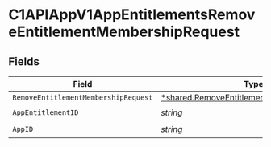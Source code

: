 # C1APIAppV1AppEntitlementsRemoveEntitlementMembershipRequest


## Fields

| Field                                                                                                          | Type                                                                                                           | Required                                                                                                       | Description                                                                                                    |
| -------------------------------------------------------------------------------------------------------------- | -------------------------------------------------------------------------------------------------------------- | -------------------------------------------------------------------------------------------------------------- | -------------------------------------------------------------------------------------------------------------- |
| `RemoveEntitlementMembershipRequest`                                                                           | [*shared.RemoveEntitlementMembershipRequest](../../../pkg/models/shared/removeentitlementmembershiprequest.md) | :heavy_minus_sign:                                                                                             | N/A                                                                                                            |
| `AppEntitlementID`                                                                                             | *string*                                                                                                       | :heavy_check_mark:                                                                                             | N/A                                                                                                            |
| `AppID`                                                                                                        | *string*                                                                                                       | :heavy_check_mark:                                                                                             | N/A                                                                                                            |